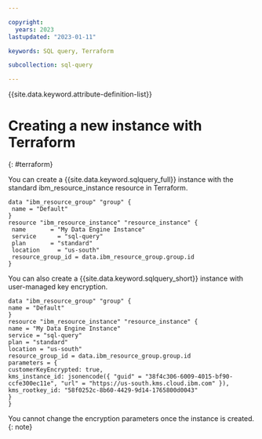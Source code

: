 ```yaml
---

copyright:
  years: 2023
lastupdated: "2023-01-11"

keywords: SQL query, Terraform

subcollection: sql-query

---
```


{{site.data.keyword.attribute-definition-list}}

# Creating a new instance with Terraform
{: #terraform}

You can create a {{site.data.keyword.sqlquery_full}} instance with the standard ibm_resource_instance resource in Terraform.

```
data "ibm_resource_group" "group" {
 name = "Default"
}
resource "ibm_resource_instance" "resource_instance" {
 name       = "My Data Engine Instance"
 service      = "sql-query"
 plan       = "standard"
 location     = "us-south"
 resource_group_id = data.ibm_resource_group.group.id
}
```

You can also create a {{site.data.keyword.sqlquery_short}} instance with user-managed key encryption.

```
data "ibm_resource_group" "group" {
name = "Default"
}
resource "ibm_resource_instance" "resource_instance" {
name = "My Data Engine Instance"
service = "sql-query"
plan = "standard"
location = "us-south"
resource_group_id = data.ibm_resource_group.group.id
parameters = {
customerKeyEncrypted: true,
kms_instance_id: jsonencode({ "guid" = "38f4c306-6009-4015-bf90-ccfe300ec11e", "url" = "https://us-south.kms.cloud.ibm.com" }),
kms_rootkey_id: "58f0252c-8b60-4429-9d14-1765800d0043"
}
}
```

You cannot change the encryption parameters once the instance is created.
{: note}

